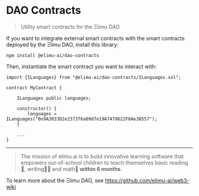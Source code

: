 # DAO Contracts

> Utility smart contracts for the Ξlimu DAO

If you want to integrate external smart contracts with the smart contracts deployed by the Ξlimu DAO, install this library:

```shell
npm install @elimu-ai/dao-contracts
```

Then, instantiate the smart contract you want to interact with:

```solidity
import {ILanguages} from "@elimu-ai/dao-contracts/ILanguages.sol";

contract MyContract {

    ILanguages public languages;

    constructor() {
        languages = ILanguages("0x9A3033D2e237376a09d7e19A7479622F8Ae38557");
    }

    ...
}
```

---

> The mission of elimu.ai is to build innovative learning software that empowers out-of-school children to teach themselves basic reading📖, writing✍🏽 and math🔢 **within 6 months**.

To learn more about the Ξlimu DAO, see https://github.com/elimu-ai/web3-wiki
